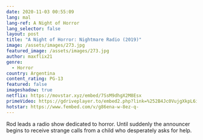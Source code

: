 ```yaml
---
date: 2020-11-03 00:55:09
lang: mal
lang-ref: A Night of Horror
lang_selector: false
layout: post
title: "A Night of Horror: Nightmare Radio (2019)"
image: /assets/images/273.jpg
featured_image: /assets/images/273.jpg
author: maxflix21
genre:
  - Horror
country: Argentina
content_rating: PG-13
featured: false
imageshadow: true
netflix: https://movstar.xyz/embed/7SsM9dhgX2M8Esx
primeVideo: https://gdriveplayer.to/embed2.php?link=%252B4Jc0VujgXkpL6i3QAgbrwm9iKNWNEweNfSA%252BNpJk7paJ0po6eioJluEMHrcDH62nSIbMaOjiEpDhpMMpnL9bDVRsiD6Ov46kc%252FxE5eQBHRdcjXku248EG5gQJi%252FOjpFCR4EpIeeP1XQ1cx5zJ8B19OovUI9wXJdQcGTWWKd86j8GxlkECrDzpl931x%252Fr7yaY%253D
hotstar: https://www.fembed.com/v/g86ena-w-8ez-q-
---
```

Rod leads a radio show dedicated to horror. Until suddenly the announcer begins to receive strange calls from a child who desperately asks for help.